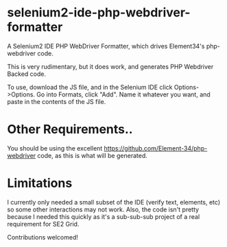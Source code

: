 selenium2-ide-php-webdriver-formatter
=====================================

A Selenium2 IDE PHP WebDriver Formatter, which drives Element34's php-webdriver code.

This is very rudimentary, but it does work, and generates PHP Webdriver Backed code.

To use, download the JS file, and in the Selenium IDE click Options->Options. Go into Formats, click "Add". Name it whatever you want, and paste in the contents of the JS file.


Other Requirements..
====================

You should be using the excellent https://github.com/Element-34/php-webdriver code, as this is what will be generated.


Limitations
===================
I currently only needed a small subset of the IDE (verify text, elements, etc) so some other interactions may not work. Also, the code isn't pretty because I needed this quickly as it's a sub-sub-sub project of a real requirement for SE2 Grid.

Contributions welcomed!
